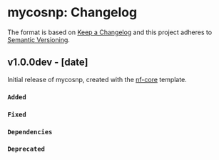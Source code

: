 # mycosnp: Changelog

The format is based on [Keep a Changelog](https://keepachangelog.com/en/1.0.0/)
and this project adheres to [Semantic Versioning](https://semver.org/spec/v2.0.0.html).

## v1.0.0dev - [date]

Initial release of mycosnp, created with the [nf-core](https://nf-co.re/) template.

### `Added`

### `Fixed`

### `Dependencies`

### `Deprecated`
